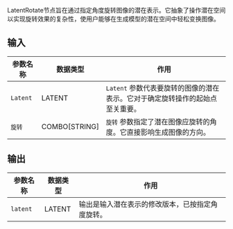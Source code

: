 LatentRotate节点旨在通过指定角度旋转图像的潜在表示。它抽象了操作潜在空间以实现旋转效果的复杂性，使用户能够在生成模型的潜在空间中轻松变换图像。

## 输入

| 参数名称   | 数据类型 | 作用                                                         |
|------------|----------|--------------------------------------------------------------|
| `Latent`  | LATENT   | `Latent` 参数代表要旋转的图像的潜在表示。它对于确定旋转操作的起始点至关重要。 |
| `旋转` | COMBO[STRING] | `旋转` 参数指定了潜在图像应旋转的角度。它直接影响生成图像的方向。 |

## 输出

| 参数名称 | 数据类型 | 作用                                                         |
|----------|----------|--------------------------------------------------------------|
| `latent` | LATENT   | 输出是输入潜在表示的修改版本，已按指定角度旋转。          |
